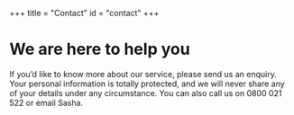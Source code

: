 +++
title = "Contact"
id = "contact"
+++

# We are here to help you

If you’d like to know more about our service, please send us an enquiry. Your personal information is totally protected, and we will never share any of your details under any circumstance. You can also call us on 0800 021 522 or email Sasha.

